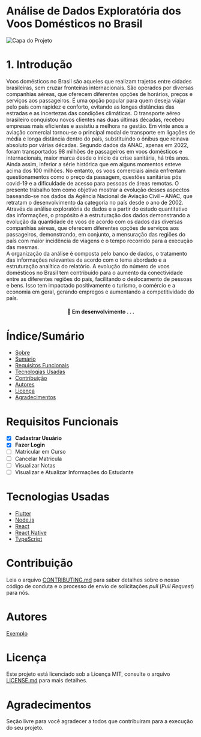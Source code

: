 # Análise de Dados Exploratória dos Voos Domésticos no Brasil


![Capa do Projeto](https://storage.stwonline.com.br/180graus/uploads/ckeditor/pictures/2280353/240919---jet-smart.jpg)

# 1. Introdução 

Voos domésticos no Brasil são aqueles que realizam trajetos entre cidades brasileiras, sem cruzar fronteiras internacionais. São operados por diversas companhias aéreas, que oferecem diferentes opções de horários, preços e serviços aos passageiros. 
É uma opção popular para quem deseja viajar pelo país com rapidez e conforto, evitando as longas distâncias das estradas e as incertezas das condições climáticas. O transporte aéreo brasileiro conquistou novos clientes nas duas últimas décadas, recebeu empresas mais eficientes e assistiu a melhora na gestão. 
Em vinte anos a aviação comercial tornou-se o principal modal de transporte em ligações de média e longa distância dentro do país, substituindo o ônibus que reinava absoluto por várias décadas. Segundo dados da ANAC, apenas em 2022, foram transportados 98 milhões de passageiros em voos domésticos e internacionais, maior marca desde o início da crise sanitária, há três anos. Ainda assim, inferior a série histórica que em alguns momentos esteve acima dos 100 milhões. 
No entanto, os voos comerciais ainda enfrentam questionamentos como o preço da passagem, questões sanitárias pós covid-19 e a dificuldade de acesso para pessoas de áreas remotas. 
O presente trabalho tem como objetivo mostrar a evolução desses aspectos baseando-se nos dados da Agência Nacional de Aviação Civil – ANAC, que retratam o desenvolvimento da categoria no país desde o ano de 2002. 
Através da análise exploratória de dados e a partir do estudo quantitativo das informações, o propósito é a estruturação dos dados demonstrando a evolução da quantidade de voos de acordo com os dados das diversas companhias aéreas, que oferecem diferentes opções de serviços aos passageiros, demonstrando, em conjunto, a mensuração das regiões do país com maior incidência de viagens e o tempo recorrido para a execução das mesmas.  
A organização da análise é composta pelo banco de dados, o tratamento das informações relevantes de acordo com o tema abordado e a estruturação analítica do relatório. 
A evolução do número de voos domésticos no Brasil tem contribuído para o aumento da conectividade entre as diferentes regiões do país, facilitando o deslocamento de pessoas e bens. Isso tem impactado positivamente o turismo, o comércio e a economia em geral, gerando empregos e aumentando a competitividade do país.


<h4 align="center"> 
	🚧  Em desenvolvimento . . .
</h4>

# Índice/Sumário

* [Sobre](#sobre-o-projeto)
* [Sumário](#índice/sumário)
* [Requisitos Funcionais](#requisitos-funcionais)
* [Tecnologias Usadas](#tecnologias-usadas)
* [Contribuição](#contribuição)
* [Autores](#autores)
* [Licença](#licença)
* [Agradecimentos](#agradecimentos)


# Requisitos Funcionais 

- [x] **Cadastrar Usuário**
- [x] **Fazer Login**
- [ ] Matricular em Curso
- [ ] Cancelar Matricula
- [ ] Visualizar Notas
- [ ] Visualizar e Atualizar Informações do Estudante

# Tecnologias Usadas

- [Flutter](https://flutter.dev/)
- [Node.js](https://nodejs.org/en/)
- [React](https://pt-br.reactjs.org/)
- [React Native](https://reactnative.dev/)
- [TypeScript](https://www.typescriptlang.org/)

# Contribuição

Leia o arquivo [CONTRIBUTING.md](CONTRIBUTING.md) para saber detalhes sobre o nosso código de conduta e o processo de envio de solicitações *pull* (*Pull Request*) para nós.

# Autores

[Exemplo](https://github.com/testing-library/react-testing-library#contributors)

# Licença

Este projeto está licenciado sob a Licença MIT,  consulte o arquivo [LICENSE.md](LICENSE.md) para mais detalhes.

# Agradecimentos

Seção livre para você agradecer a todos que contribuiram para a execução do seu projeto.
